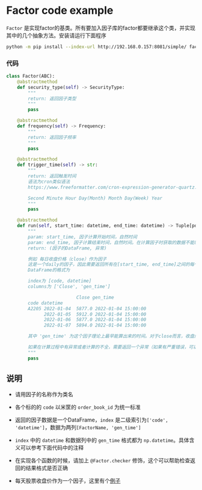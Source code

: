 # Factor code example

`Factor` 是实现factor的基类。所有要加入因子库的factor都要继承这个类，并实现其中的几个抽象方法。安装请运行下面程序

```bash
python -m pip install --index-url http://192.168.0.157:8081/simple/ factorbase -U --trusted-host 192.168.0.157
```

### 代码

```python
class Factor(ABC):
    @abstractmethod
    def security_type(self) -> SecurityType:
        """
        return: 返回因子类型
        """
        pass

    @abstractmethod
    def frequency(self) -> Frequency:
        """
        return: 返回因子频率
        """
        pass

    @abstractmethod
    def trigger_time(self) -> str:
        """
        return: 返回触发时间
        语法为cron类似语法
        https://www.freeformatter.com/cron-expression-generator-quartz.html

        Second Minute Hour Day(Month) Month Day(Week) Year
        """
        pass

    @abstractmethod
    def run(self, start_time: datetime, end_time: datetime) -> Tuple[pd.DataFrame, Exception]:
        """
        param: start_time, 因子计算开始时间，自然时间
        param: end_time, 因子计算结束时间，自然时间。在计算因子时获取的数据不能晚于这个时间
        return: (因子的DataFrame, 异常)

        例如 每日收盘价格（close）作为因子
        这是一个daily的因子，因此需要返回所有在[start_time, end_time]之间的每个票在每个交易日的close
        DataFrame的格式为

        index为 [code, datetime]
        columns为 ['Close', 'gen_time']

                          Close gen_time
        code datetime              
        A2205 2022-01-04  5877.0 2022-01-04 15:00:00
              2022-01-05  5912.0 2022-01-04 15:00:00
              2022-01-06  5877.0 2022-01-04 15:00:00
              2022-01-07  5894.0 2022-01-04 15:00:00

        其中 'gen_time' 为这个因子理论上最早能算出来的时间。对于close而言，收盘后才能拿到，那么就是15：00

        如果在计算过程中有异常或者计算的不全，需要返回一个异常（如果有严重错误，可以直接抛出一个异常）
        """
        pass
```

## 说明

* 请用因子的名称作为类名

* 各个标的的 `code` 以米筐的 `order_book_id` 为统一标准

* 返回的因子数据是一个DataFrame，`index` 是二级索引为`['code', 'datetime']`，数据为两列`[FactorName, 'gen_time']`

* `index` 中的 `datetime` 和数据列中的 `gen_time` 格式都为 `np.datetime`。具体含义可以参考下面代码中的注释

* 在实现各个函数的时候，请加上 `@Factor.checker` 修饰，这个可以帮助检查返回的结果格式是否正确

* 每天股票收盘价作为一个因子，这里有个[例子](https://github.com/elephasquant/examples/tree/main/factor_example/StockClose.py)


